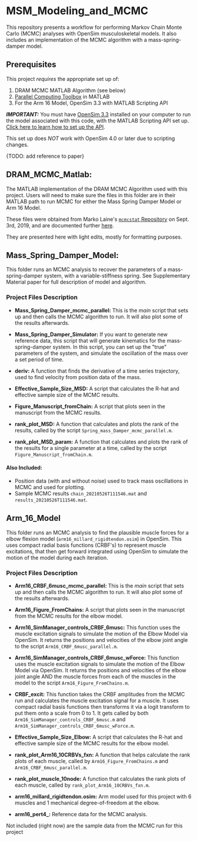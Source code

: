 # MSM_Modeling_and_MCMC
This repository presents a workflow for performing Markov Chain Monte Carlo (MCMC) analyses with OpenSim musculoskeletal models. It also includes an implementation of the MCMC algorithm with a mass-spring-damper model. 

## Prerequisites
This project _requires_ the appropriate set up of: 
1. DRAM MCMC MATLAB Algorithm (see below)  
2. [Parallel Computing Toolbox](https://www.mathworks.com/products/parallel-computing.html) in MATLAB
3. For the Arm 16 Model,  OpenSim 3.3 with MATLAB Scripting API

**_IMPORTANT:_** You must have [OpenSim 3.3](https://simtk.org/frs/download_confirm.php/file/4580/OpenSim-3.3.0-win64VC13P.exe?group_id=91) installed  on your computer to run the model associated with this code, with the MATLAB Scripting API set up. [Click here to learn how to set up the API](https://simtk-confluence.stanford.edu/display/OpenSim33/Scripting+with+Matlab). 

This set up does *NOT* work with OpenSim 4.0 or later due to scripting changes. 

{TODO: add reference to paper}

## DRAM_MCMC_Matlab: 
The MATLAB implementation of the DRAM MCMC Algorithm used with this project. Users will need to make sure the files in this folder are in their MATLAB path to run MCMC for either the Mass Spring Damper Model or Arm 16 Model.

These files were obtained from Marko Laine's [`mcmcstat` Repository](https://github.com/mjlaine/mcmcstat) on Sept. 3rd, 2019, and are documented further [here](https://mjlaine.github.io/mcmcstat/#orgcdeadeb).

They are presented here with light edits, mostly for formatting purposes. 

## Mass_Spring_Damper_Model: 
This folder runs an MCMC analysis to recover the parameters of a mass-spring-damper system, with a variable-stiffness spring. See Supplementary Material paper for full description of model and algorithm. 

### Project Files Description

* **Mass_Spring_Damper_mcmc_parallel:** This is the _main_ script that sets up and then calls the MCMC algorithm to run. It will also plot some of the results afterwards. 

* **Mass_Spring_Damper_Simulator:** If you want to generate new reference data, this script that will generate kinematics for the mass-spring-damper system. In this script, you can set up the "true" parameters of the system, and simulate the oscillation of the mass over a set period of time. 

* **deriv:** A function that finds the derivative of a time series trajectory, used to find velocity from position data of the mass. 

* **Effective_Sample_Size_MSD:** A script that calculates the R-hat and effective sample size of the MCMC results.

* **Figure_Manuscript_fromChain:** A script that plots seen in the manuscript from the MCMC results.

* **rank_plot_MSD:** A function that calculates and plots the rank of the results, called by the script `Spring_mass_Damper_mcmc_parallel.m`.

* **rank_plot_MSD_param:** A function that calculates and plots the rank of the results for a single parameter at a time, called by the script `Figure_Manuscript_fromChain.m`.

#### **Also Included:**
* Position data (with and without noise) used to track mass oscillations in MCMC and used for plotting.
* Sample MCMC results `chain_20210526T111546.mat` and `results_20210526T111546.mat`.

## Arm_16_Model 
This folder runs an MCMC analysis to find the plausible muscle forces for a elbow flexion model (`arm16_millard_rigidtendon.osim`) in OpenSim. This uses compact radial basis functions (CRBF's) to represent muscle excitations, that then get forward integrated using OpenSim to simulate the motion of the model during each iteration. 

### Project Files Description

* **Arm16_CRBF_6musc_mcmc_parallel:** This is the _main_ script that sets up and then calls the MCMC algorithm to run. It will also plot some of the results afterwards. 

* **Arm16_Figure_FromChains:** A script that plots seen in the manuscript from the MCMC results for the elbow model.

* **Arm16_SimManager_controls_CRBF_6musc:** This function uses the muscle excitation signals to simulate the motion of the Elbow Model via OpenSim. It returns the positions and velocities of the elbow joint angle to the script `Arm16_CRBF_6musc_parallel.m`.

* **Arm16_SimManager_controls_CRBF_6musc_wForce:** This function uses the muscle excitation signals to simulate the motion of the Elbow Model via OpenSim. It returns the positions and velocities of the elbow joint angle AND the muscle forces from each of the muscles in the model to the script `Arm16_Figure_FromChains.m`.

* **CRBF_excit:** This function takes the CRBF amplitudes from the MCMC run and calculates the muscle excitation signal for a muscle. It uses compact radial basis functions then transforms it via a logit transform to put them onto a scale from 0 to 1. It gets called by both `Arm16_SimManager_controls_CRBF_6musc.m` and `Arm16_SimManager_controls_CRBF_6musc_wForce.m`.

* **Effective_Sample_Size_Elbow:**  A script that calculates the R-hat and effective sample size of the MCMC results for the elbow model.

* **rank_plot_Arm16_10CRBVs_fxn:** A function that helps calculate the rank plots of each muscle, called by `Arm16_Figure_FromChains.m` and `Arm16_CRBF_6musc_parallel.m`.

* **rank_plot_muscle_10node:** A function that calculates the rank plots of each muscle, called by `rank_plot_Arm16_10CRBVs_fxn.m`.

* **arm16_millard_rigidtendon.osim:** Arm model used for this project with 6 muscles and 1 mechanical degree-of-freedom at the elbow. 

* **arm16_pert4_:** Reference data for the MCMC analysis. 

Not included (right now) are the sample data from the MCMC run for this project  
